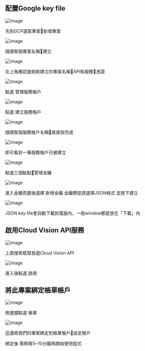 ## 配置Google key file

![image](https://github.com/JunTingLin/MODA_company_OCR/assets/92431095/400c2575-6c56-4742-81f6-ac40459da63f)

先到GCP選取專案新增專案

![image](https://github.com/JunTingLin/MODA_company_OCR/assets/92431095/c44d7014-b2b9-4bfd-86e4-7f0e6b063ce5)

隨便取個專案名稱建立

![image](https://github.com/JunTingLin/MODA_company_OCR/assets/92431095/1955099f-6151-4862-ab02-9a6a9afd80d3)

左上角確認是剛剛建立的專案名稱API和服務憑證

![image](https://github.com/JunTingLin/MODA_company_OCR/assets/92431095/a0e768dd-345e-4b54-b4a9-b01cc0913e93)

點選 管理服務帳戶

![image](https://github.com/JunTingLin/MODA_company_OCR/assets/92431095/df33d089-5eff-492c-acba-9fe142821461)

點選 建立服務帳戶

![image](https://github.com/JunTingLin/MODA_company_OCR/assets/92431095/dc8e962c-f65a-4c5f-ab8f-a0d71569a881)

隨便取個服務帳戶名稱直接按完成

![image](https://github.com/JunTingLin/MODA_company_OCR/assets/92431095/65e4cdbc-768c-4999-8794-1d18e53938a1)

即可看到一筆服務帳戶已被建立

![image](https://github.com/JunTingLin/MODA_company_OCR/assets/92431095/fca479c3-7216-4d86-9536-21d908c81039)

點選三個點點管理金鑰

![image](https://github.com/JunTingLin/MODA_company_OCR/assets/92431095/28e82aa6-5c9a-4cff-a954-4d6daa4bbf79)

進入金鑰頁籤後選擇 新增金鑰 金鑰類型請選擇JSON格式 並按下建立

![image](https://github.com/JunTingLin/MODA_company_OCR/assets/92431095/9f5a003a-13ec-42c8-9205-f4265b870522)

JSON key file會自動下載到電腦內，一般window都是放在「下載」內

## 啟用Cloud Vision API服務

![image](https://github.com/JunTingLin/MODA_company_OCR/assets/92431095/9ac52b80-6b57-456d-8983-565a6587fd31)

上面搜索框幫我選Cloud Vision API

![image](https://github.com/JunTingLin/MODA_company_OCR/assets/92431095/84b717fb-0dff-41f0-876f-0dbae9479f95)

進入後點選 啟用

## 將此專案綁定帳單帳戶

![image](https://github.com/JunTingLin/MODA_company_OCR/assets/92431095/498d29dd-bde3-461b-96cf-f5ca9ee9b602)

側邊攔點選 帳單

![image](https://github.com/JunTingLin/MODA_company_OCR/assets/92431095/ee375bbc-794e-4508-bf7a-e8371c62fea1)

這邊將我們的專案綁定到帳單帳戶設定帳戶

綁定後 需稍等5~10分鐘再開始使用程式